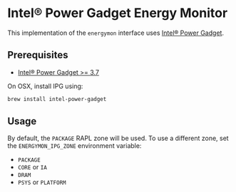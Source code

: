 # Intel&reg; Power Gadget Energy Monitor

This implementation of the `energymon` interface uses [Intel&reg; Power Gadget](https://www.intel.com/content/www/us/en/developer/articles/tool/power-gadget.html).


## Prerequisites

* [Intel&reg; Power Gadget >= 3.7](https://www.intel.com/content/www/us/en/developer/articles/tool/power-gadget.html)

On OSX, install IPG using:
```sh
brew install intel-power-gadget
```


## Usage

By default, the `PACKAGE` RAPL zone will be used.
To use a different zone, set the `ENERGYMON_IPG_ZONE` environment variable:

* `PACKAGE`
* `CORE` or `IA`
* `DRAM`
* `PSYS` or `PLATFORM`
